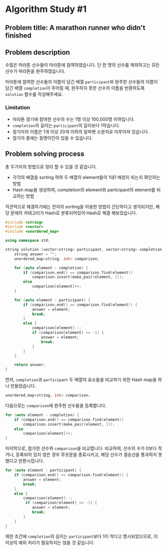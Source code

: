# Algorithm Study #1

## Problem title: **A marathon runner who didn't finished**

## Problem description
수많은 마라톤 선수들이 마라톤에 참여하였습니다. 단 한 명의 선수를 제외하고는 모든 선수가 마라톤을 완주하였습니다.

마라톤에 참여한 선수들의 이름이 담긴 배열 ```participant```와 완주한 선수들의 이름이 담긴 배열 ```completion```이 주어질 때, 완주하지 못한 선수의 이름을 반환하도록 ```solution``` 함수를 작성해주세요.

### Limitation
- 마라톤 경기에 참여한 선수의 수는 1명 이상 100,000명 이하입니다.
- ```completion```의 길이는 ```participant```의 길이보다 1작습니다.
- 참가자의 이름은 1개 이상 20개 이하의 알파벳 소문자로 이루어져 있습니다.
- 참가자 중에는 동명이인이 있을 수 있습니다.

## Problem solving process
총 두가지의 방법으로 정리 할 수 있을 것 같습니다.
- 각각의 배열을 sorting 하여 두 배열의 element들이 1대1 매칭이 되는지 확인하는 방법
- Hash map을 생성하여, completion의 element와 participant의 element를 비교하는 방법

직관적으로 해결하기에는 전자의 sorting을 이용한 방법이 간단하다고 생각되지만, 해당 문제의 카테고리가 Hash로 분류되어있어 Hash로 해결 해보았습니다.

``` cpp
#include <string>
#include <vector>
#include <unordered_map>

using namespace std;

string solution (vector<string> participant, vector<string> completion) {
    string answer = "";
    unordered_map<string, int> comparison;

    for (auto element : completion) {
        if (comparison.end() == comparison.find(element))
            comparison.insert(make_pair(element, 1));
        else
            comparison[element]++;
    }

    for (auto element : participant) {
        if (comparison.end() == comparison.find(element)) {
            answer = element;
            break;
        }
        else {
            comparison[element]--;
            if (comparison[element] <= -1) {
                answer = element;
                break;
            }
        }
    }

    return answer;
}
```

먼저, ```completion```과 ```participant``` 두 배열의 요소들을 비교하기 위한 Hash map을 하나 만들었습니다.
``` cpp
unordered_map<string, int> comparison;
```

다음으로는 ```comparison```에 완주한 선수들을 등록합니다.
``` cpp
for (auto element : completion) {
    if (comparison.end() == comparison.find(element))
        comparison.insert(make_pair(element, 1));
    else
        comparison[element]++;
}
```

마지막으로, 참가한 선수와 ```comparison```을 비교합니다. 비교하여, 선수의 수가 0보다 작거나, 등록되어 있지 않은 경우 루프문을 종료시키고, 해당 선수가 결승선을 통과하지 못했다고 반환시킵니다.
``` cpp
for (auto element : participant) {
    if (comparison.end() == comparison.find(element)) {
        answer = element;
        break;
    }
    else {
        comparison[element]--;
         if (comparison[element] <= -1) {
            answer = element;
            break;
        }
    }
}
```

제한 조건에 ```completion```의 길이는 ```participant```보다 1이 작다고 명시되었으므로, 이 이상의 예외 처리가 필요하지는 않을 것 같습니다.